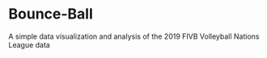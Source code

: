 # Bounce-Ball
A simple data visualization and analysis of the 2019 FIVB Volleyball Nations League data
